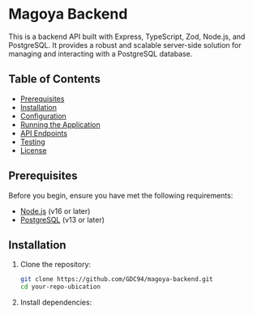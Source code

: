 # Magoya Backend

This is a backend API built with Express, TypeScript, Zod, Node.js, and PostgreSQL. It provides a robust and scalable server-side solution for managing and interacting with a PostgreSQL database.

## Table of Contents

- [Prerequisites](#prerequisites)
- [Installation](#installation)
- [Configuration](#configuration)
- [Running the Application](#running-the-application)
- [API Endpoints](#api-endpoints)
- [Testing](#testing)
- [License](#license)

## Prerequisites

Before you begin, ensure you have met the following requirements:

- [Node.js](https://nodejs.org/) (v16 or later)
- [PostgreSQL](https://www.postgresql.org/) (v13 or later)

## Installation

1. Clone the repository:

   ```bash
   git clone https://github.com/GDC94/magoya-backend.git
   cd your-repo-ubication

2. Install dependencies:
